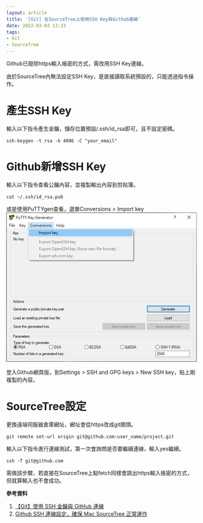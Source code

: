 ```yaml
---
layout: article
title: '[Git] 在SourceTree上使用SSH Key與Github連線'
date: 2022-03-03 13:33
tags:
- Git
- SourceTree
---
```

Github已廢除https輸入帳密的方式，需改用SSH Key連線。

由於SourceTree內無法設定SSH Key，是直接讀取系統預設的，只能透過指令操作。
<!--more-->
# 產生SSH Key

輸入以下指令產生金鑰，儲存位置預設/.ssh/id_rsa即可，且不設定密碼。
```shell
ssh-keygen -t rsa -b 4096 -C "your_email"
```

# Github新增SSH Key

輸入以下指令查看公鑰內容，並複製輸出內容到剪貼簿。
```shell
cat ~/.ssh/id_rsa.pub
```

或是使用PuTTYgen查看，選單Conversions > Import key
![](/assets/puttygen.png)

登入Github網頁版，到Settings > SSH and GPG keys > New SSH key，貼上剛複製的內容。

# SourceTree設定

更換遠端伺服器倉庫網址，網址會從https改成git開頭。
```
git remote set-url origin git@github.com:user_name/project.git
```

輸入以下指令進行連線測試，第一次會詢問是否要繼續連線，輸入yes繼續。
```shell
ssh -T git@github.com
```
需做該步驟，若直接在SourceTree上點fetch同樣會跳出https輸入帳密的方式，但就算輸入也不會成功。

**參考資料**
1. [【Git】使用 SSH 金鑰與 GitHub 連線](https://cynthiachuang.github.io/Generating-a-Ssh-Key-and-Adding-It-to-the-Github/)
2. [Github SSH 連線設定，確保 Mac SourceTree 正常運作](https://dev.twsiyuan.com/2018/10/add-an-ssh-key-to-github.html)